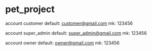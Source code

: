 # pet_project

account customer default: customer@gmail.com
mk: 123456

account super_admin default: super_admin@gmail.com
mk: 123456

account owner default: owner@gmail.com
mk: 123456
